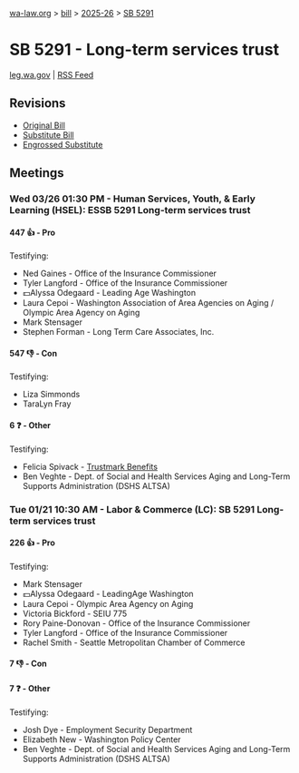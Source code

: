 [wa-law.org](/) > [bill](/bill/) > [2025-26](/bill/2025-26/) > [SB 5291](/bill/2025-26/sb/5291/)

# SB 5291 - Long-term services trust
[leg.wa.gov](https://app.leg.wa.gov/billsummary?BillNumber=5291&Year=2025&Initiative=false) | [RSS Feed](./rss.xml)

## Revisions
* [Original Bill](1/)
* [Substitute Bill](S/)
* [Engrossed Substitute](S.E/)

## Meetings
### Wed 03/26 01:30 PM - Human Services, Youth, & Early Learning (HSEL): ESSB 5291 Long-term services trust
#### 447 👍 - Pro
Testifying:
* Ned Gaines - Office of the Insurance Commissioner
* Tyler Langford - Office of the Insurance Commissioner
* 💵Alyssa Odegaard - Leading Age Washington
* Laura Cepoi - Washington Association of Area Agencies on Aging / Olympic Area Agency on Aging
* Mark Stensager
* Stephen Forman - Long Term Care Associates, Inc.

#### 547 👎 - Con
Testifying:
* Liza Simmonds
* TaraLyn Fray

#### 6 ❓ - Other
Testifying:
* Felicia Spivack - [Trustmark Benefits](/org/trustmark_benefits/)
* Ben Veghte - Dept. of Social and Health Services Aging and Long-Term Supports Administration (DSHS ALTSA)

### Tue 01/21 10:30 AM - Labor & Commerce (LC): SB 5291 Long-term services trust
#### 226 👍 - Pro
Testifying:
* Mark Stensager
* 💵Alyssa Odegaard - LeadingAge Washington
* Laura Cepoi - Olympic Area Agency on Aging
* Victoria Bickford - SEIU 775
* Rory Paine-Donovan - Office of the Insurance Commissioner
* Tyler Langford - Office of the Insurance Commissioner
* Rachel Smith - Seattle Metropolitan Chamber of Commerce

#### 7 👎 - Con

#### 7 ❓ - Other
Testifying:
* Josh Dye - Employment Security Department
* Elizabeth New - Washington Policy Center
* Ben Veghte - Dept. of Social and Health Services Aging and Long-Term Supports Administration (DSHS ALTSA)

